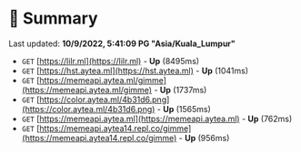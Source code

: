 # 📖 Summary
Last updated: **10/9/2022, 5:41:09 PG "Asia/Kuala_Lumpur"**

- `GET` [https://lilr.ml](https://lilr.ml) - **Up** (8495ms)
- `GET` [https://hst.aytea.ml](https://hst.aytea.ml) - **Up** (1041ms)
- `GET` [https://memeapi.aytea.ml/gimme](https://memeapi.aytea.ml/gimme) - **Up** (1737ms)
- `GET` [https://color.aytea.ml/4b31d6.png](https://color.aytea.ml/4b31d6.png) - **Up** (1565ms)
- `GET` [https://memeapi.aytea.ml](https://memeapi.aytea.ml) - **Up** (762ms)
- `GET` [https://memeapi.aytea14.repl.co/gimme](https://memeapi.aytea14.repl.co/gimme) - **Up** (956ms)
